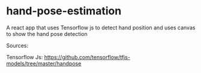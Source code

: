 # hand-pose-estimation
 
A react app that uses Tensorflow js to detect hand position and uses canvas to show the hand pose detection

Sources:

Tensorflow Js:
https://github.com/tensorflow/tfjs-models/tree/master/handpose

